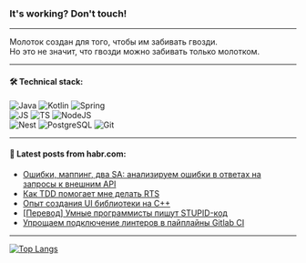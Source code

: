 ### It's working? Don't touch!

---
Молоток создан для того, чтобы им забивать гвозди. <br>
Но это не значит, что гвозди можно забивать только молотком.

---

#### 🛠️ Technical stack:

![Java](https://img.shields.io/badge/Java-informational?logo=Oracle&style=flat&logoColor=white&color=FF4500)
![Kotlin](https://img.shields.io/badge/Kotlin-informational?logo=Kotlin&style=flat&logoColor=white&color=774D97)
![Spring](https://img.shields.io/badge/SpringBoot-informational?logo=SpringBoot&style=flat&logoColor=white&color=6DB33F) <br>
![JS](https://img.shields.io/badge/JS-informational?logo=javaScript&style=flat&logoColor=black&color=F7Df1E)
![TS](https://img.shields.io/badge/TypeScript-informational?logo=typeScript&style=flat&logoColor=black&color=0667A8)
![NodeJS](https://img.shields.io/badge/NodeJS-informational?logo=node.js&style=flat&logoColor=white&color=70A760) <br>
![Nest](https://img.shields.io/badge/NestJS-informational?logo=NestJS&style=flat&logoColor=white&color=E0234E)
![PostgreSQL](https://img.shields.io/badge/PostgreSQL-informational?logo=PostgreSQL&style=flat&logoColor=white&color=DAA520)
![Git](https://img.shields.io/badge/Git-informational?logo=git&style=flat&logoColor=white&color=778899)

___

#### 💬 Latest posts from habr.com:

<!-- BLOG-POST-LIST:START -->
- [Ошибки, маппинг, два SA: анализируем ошибки в ответах на запросы к внешним API](https://habr.com/ru/companies/sravni/articles/768092/?utm_source=habrahabr&utm_medium=rss&utm_campaign=768092)
- [Как TDD помогает мне делать RTS](https://habr.com/ru/companies/otus/articles/768086/?utm_source=habrahabr&utm_medium=rss&utm_campaign=768086)
- [Опыт создания UI библиотеки на C++](https://habr.com/ru/articles/768336/?utm_source=habrahabr&utm_medium=rss&utm_campaign=768336)
- [[Перевод] Умные программисты пишут STUPID-код](https://habr.com/ru/companies/ruvds/articles/768298/?utm_source=habrahabr&utm_medium=rss&utm_campaign=768298)
- [Упрощаем подключение линтеров в пайплайны Gitlab CI](https://habr.com/ru/companies/tochka/articles/768292/?utm_source=habrahabr&utm_medium=rss&utm_campaign=768292)
<!-- BLOG-POST-LIST:END -->

---
[![Top Langs](https://github-readme-stats-git-master-advtsetting-gmailcom.vercel.app/api/top-langs/?username=zloylis&langs_count=10&hide_title=false&title_color=e6edf3&size_weight=0.5&count_weight=0.5&layout=compact&hide_border=true&theme=dracula)](https://github.com/zloylis)

<!-- ![GitHub stats](https://github-readme-stats-git-master-advtsetting-gmailcom.vercel.app/api?username=zloylis&show_icons=true&hide_border=true&theme=dracula&hide_title=true&include_all_commits=true&count_private=true&hide=contribs&hide_rank=true) -->
